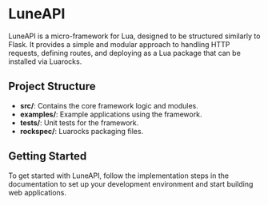 # LuneAPI

LuneAPI is a micro-framework for Lua, designed to be structured similarly to Flask. It provides a simple and modular approach to handling HTTP requests, defining routes, and deploying as a Lua package that can be installed via Luarocks.

## Project Structure

- **src/**: Contains the core framework logic and modules.
- **examples/**: Example applications using the framework.
- **tests/**: Unit tests for the framework.
- **rockspec/**: Luarocks packaging files.

## Getting Started

To get started with LuneAPI, follow the implementation steps in the documentation to set up your development environment and start building web applications. 